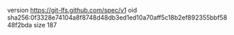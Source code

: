 version https://git-lfs.github.com/spec/v1
oid sha256:0f3328e74104a8f8748d48db3ed1ed10a70aff5c18b2ef892355bbf5848f2bda
size 187

